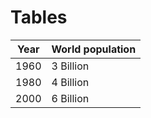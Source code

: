 # Tables

| Year | World population |
|:----:| --- |
| 1960 | 3 Billion |
| 1980 | 4 Billion |
| 2000 | 6 Billion |
